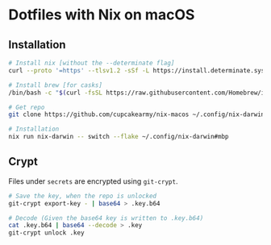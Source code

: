# Dotfiles with Nix on macOS

## Installation

```bash
# Install nix [without the --determinate flag]
curl --proto '=https' --tlsv1.2 -sSf -L https://install.determinate.systems/nix | sh -s -- install

# Install brew [for casks]
/bin/bash -c "$(curl -fsSL https://raw.githubusercontent.com/Homebrew/install/HEAD/install.sh)"

# Get repo
git clone https://github.com/cupcakearmy/nix-macos ~/.config/nix-darwin

# Installation
nix run nix-darwin -- switch --flake ~/.config/nix-darwin#mbp
```

## Crypt

Files under `secrets` are encrypted using `git-crypt`.

```bash
# Save the key, when the repo is unlocked
git-crypt export-key - | base64 > .key.b64

# Decode (Given the base64 key is written to .key.b64)
cat .key.b64 | base64 --decode > .key
git-crypt unlock .key
```
